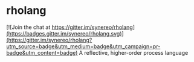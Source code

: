 # rholang

[![Join the chat at https://gitter.im/synereo/rholang](https://badges.gitter.im/synereo/rholang.svg)](https://gitter.im/synereo/rholang?utm_source=badge&utm_medium=badge&utm_campaign=pr-badge&utm_content=badge)
A reflective, higher-order process language
